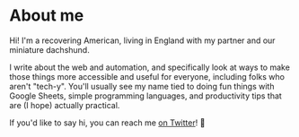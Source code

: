 # About me

Hi! I'm a recovering American, living in England with my partner and our miniature dachshund. 

I write about the web and automation, and specifically look at ways to make those things more accessible and useful for everyone, including folks who aren't "tech-y". You'll usually see my name tied to doing fun things with Google Sheets, simple programming languages, and productivity tips that are (I hope) actually practical.

If you'd like to say hi, you can reach me [on Twitter](https://twitter.com/aTylerRobertson)! 👋
